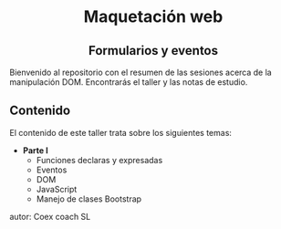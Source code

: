 <div align="center">
  <h1>Maquetación web</h1>
  <h2>Formularios y eventos</h2>
</div>

Bienvenido al repositorio con el resumen de las sesiones acerca de la manipulación DOM. Encontrarás el taller y las notas de estudio.

## Contenido
El contenido de este taller  trata sobre los siguientes temas:

* __Parte I__
  * Funciones declaras y expresadas
  * Eventos
  * DOM
  * JavaScript
  * Manejo de clases Bootstrap

autor: Coex coach SL
